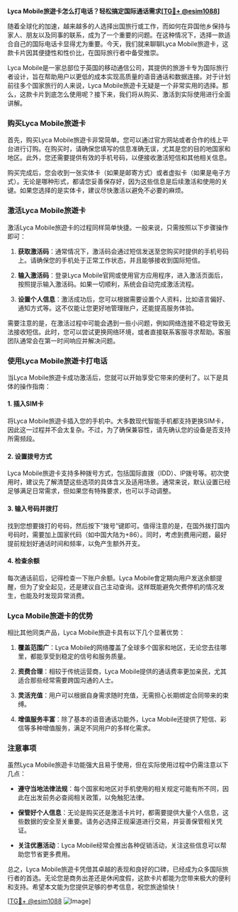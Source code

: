 **Lyca Mobile旅遊卡怎么打电话？轻松搞定国际通话需求[[TG💪+ @esim1088](https://t.me/s/esim1088)]**

随着全球化的加速，越来越多的人选择出国旅行或工作，而如何在异国他乡保持与家人、朋友以及同事的联系，成为了一个重要的问题。在这种情况下，选择一款适合自己的国际电话卡显得尤为重要。今天，我们就来聊聊Lyca Mobile旅遊卡，这款卡片因其便捷性和性价比，在国际旅行者中备受推崇。

Lyca Mobile是一家总部位于英国的移动通信公司，其提供的旅游卡专为国际旅行者设计，旨在帮助用户以更低的成本实现高质量的语音通话和数据连接。对于计划前往多个国家旅行的人来说，Lyca Mobile旅遊卡无疑是一个非常实用的选择。那么，这款卡片到底怎么使用呢？接下来，我们将从购买、激活到实际使用进行全面讲解。

### 购买Lyca Mobile旅遊卡

首先，购买Lyca Mobile旅遊卡非常简单。您可以通过官方网站或者合作的线上平台进行订购。在购买时，请确保您填写的信息准确无误，尤其是您的目的地国家和地区。此外，您还需要提供有效的手机号码，以便接收激活短信和其他相关信息。

购买完成后，您会收到一张实体卡（如果是邮寄方式）或者虚拟卡（如果是电子方式）。无论是哪种形式，都请您妥善保存好，因为这些信息是后续激活和使用的关键。如果您选择的是实体卡，建议尽快激活以避免不必要的麻烦。

### 激活Lyca Mobile旅遊卡

激活Lyca Mobile旅遊卡的过程同样简单快捷。一般来说，只需按照以下步骤操作即可：

1. **获取激活码**：通常情况下，激活码会通过短信发送至您购买时提供的手机号码上。请确保您的手机处于正常工作状态，并且能够接收到国际短信。
   
2. **输入激活码**：登录Lyca Mobile官网或使用官方应用程序，进入激活页面后，按照提示输入激活码。如果一切顺利，系统会自动完成激活流程。

3. **设置个人信息**：激活成功后，您可以根据需要设置个人资料，比如语言偏好、通知方式等。这不仅能让您更好地管理账户，还能提高服务体验。

需要注意的是，在激活过程中可能会遇到一些小问题，例如网络连接不稳定导致无法接收短信。此时，您可以尝试更换网络环境，或者直接联系客服寻求帮助。客服团队通常会在第一时间响应并解决问题。

### 使用Lyca Mobile旅遊卡打电话

当Lyca Mobile旅遊卡成功激活后，您就可以开始享受它带来的便利了。以下是具体的操作指南：

#### 1. 插入SIM卡
将Lyca Mobile旅遊卡插入您的手机中。大多数现代智能手机都支持更换SIM卡，因此这一过程并不会太复杂。不过，为了确保兼容性，请先确认您的设备是否支持所需频段。

#### 2. 设置拨号方式
Lyca Mobile旅遊卡支持多种拨号方式，包括国际直拨（IDD）、IP拨号等。初次使用时，建议先了解清楚这些选项的具体含义及适用场景。通常来说，默认设置已经足够满足日常需求，但如果您有特殊要求，也可以手动调整。

#### 3. 输入号码并拨打
找到您想要拨打的号码，然后按下“拨号”键即可。值得注意的是，在国外拨打国内号码时，需要加上国家代码（如中国大陆为+86）。同时，考虑到费用问题，最好提前规划好通话时间和频率，以免产生额外开支。

#### 4. 检查余额
每次通话前后，记得检查一下账户余额。Lyca Mobile會定期向用户发送余额提醒，但为了安全起见，还是建议自己主动查询。这样既能避免欠费停机的情况发生，也能及时发现异常消费。

### Lyca Mobile旅遊卡的优势

相比其他同类产品，Lyca Mobile旅遊卡具有以下几个显著优势：

1. **覆盖范围广**：Lyca Mobile的网络覆盖了全球多个国家和地区，无论您去往哪里，都能享受到稳定的信号和服务质量。
   
2. **资费合理**：相较于传统运营商，Lyca Mobile提供的通话费率更加亲民，尤其适合那些经常需要跨国沟通的人士。

3. **灵活充值**：用户可以根据自身需求随时充值，无需担心长期绑定合同带来的束缚。

4. **增值服务丰富**：除了基本的语音通话功能外，Lyca Mobile还提供了短信、彩信等多种增值服务，满足不同用户的多样化需求。

### 注意事项

虽然Lyca Mobile旅遊卡功能强大且易于使用，但在实际使用过程中仍需注意以下几点：

- **遵守当地法律法规**：每个国家和地区对手机使用的相关规定可能有所不同，因此在出发前务必查阅相关政策，以免触犯法律。
  
- **保管好个人信息**：无论是购买还是激活卡片时，都需要提供大量个人信息，这些数据的安全至关重要。请务必选择正规渠道进行交易，并妥善保管相关凭证。

- **关注优惠活动**：Lyca Mobile经常会推出各种促销活动，关注这些信息可以帮助您节省更多费用。

总之，Lyca Mobile旅遊卡凭借其卓越的表现和良好的口碑，已经成为众多国际旅行者的首选。无论您是商务出差还是休闲度假，这款卡片都能为您带来极大的便利和支持。希望本文能为您提供足够的参考信息，祝您旅途愉快！

[[TG💪+ @esim1088](https://t.me/s/esim1088) ![Image](https://i.postimg.cc/4NQfJmqS/Snipaste-2025-05-13-00-14-12.png)]